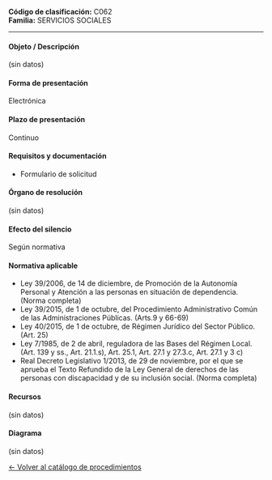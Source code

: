 
**Código de clasificación:** C062  
**Familia:** SERVICIOS SOCIALES

---

#### Objeto / Descripción

(sin datos)

#### Forma de presentación

Electrónica

#### Plazo de presentación

Continuo

#### Requisitos y documentación


- Formulario de solicitud

#### Órgano de resolución

(sin datos)

#### Efecto del silencio

Según normativa

#### Normativa aplicable


- Ley 39/2006, de 14 de diciembre, de Promoción de la Autonomía Personal y Atención a las personas en situación de dependencia. (Norma completa)
- Ley 39/2015, de 1 de octubre, del Procedimiento Administrativo Común de las Administraciones Públicas. (Arts.9 y 66-69)
- Ley 40/2015, de 1 de octubre, de Régimen Jurídico del Sector Público. (Art. 25)
- Ley 7/1985, de 2 de abril, reguladora de las Bases del Régimen Local. (Art. 139 y ss., Art. 21.1.s), Art. 25.1, Art. 27.1 y 27.3.c, Art. 27.1 y 3 c)
- Real Decreto Legislativo 1/2013, de 29 de noviembre, por el que se aprueba el Texto Refundido de la Ley General de derechos de las personas con discapacidad y de su inclusión social. (Norma completa)

#### Recursos

(sin datos)

#### Diagrama

(sin datos)

 
[← Volver al catálogo de procedimientos](../buscador.md)
